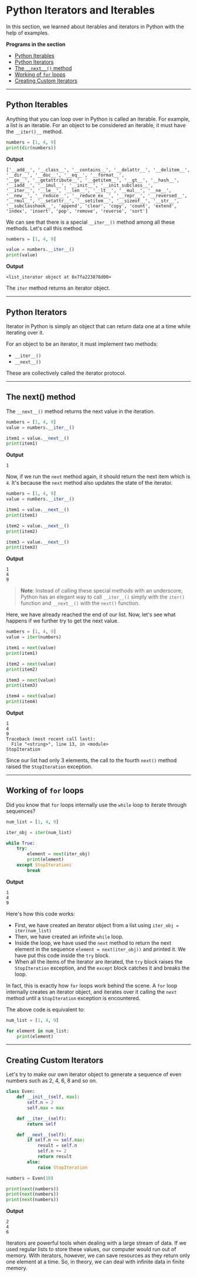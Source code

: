 # Python Iterators and Iterables

In this section, we learned about iterables and iterators in Python with the help of examples.

**Programs in the section**

- [Python Iterables](#python-iterables)
- [Python Iterators](#python-iterators)
- [The `__next__()` method](#the-__next__-method)
- [Working of `for` loops](#working-of-for-loops)
- [Creating Custom Iterators](#creating-custom-iterators)

---

## Python Iterables
Anything that you can loop over in Python is called an iterable. For example, a list is an iterable.
For an object to be considered an iterable, it must have the `__iter()__` method.

```python
numbers = [1, 4, 9]
print(dir(numbers))
```

**Output**
```
['__add__', '__class__', '__contains__', '__delattr__', '__delitem__', '__dir__', '__doc__', '__eq__', '__format__',
'__ge__', '__getattribute__', '__getitem__', '__gt__', '__hash__', '__iadd__', '__imul__', '__init__', '__init_subclass__',
'__iter__', '__le__', '__len__', '__lt__', '__mul__', '__ne__', '__new__', '__reduce__', '__reduce_ex__', '__repr__', '__reversed__',
'__rmul__', '__setattr__', '__setitem__', '__sizeof__', '__str__', '__subclasshook__', 'append', 'clear', 'copy', 'count', 'extend',
'index', 'insert', 'pop', 'remove', 'reverse', 'sort']
```

We can see that there is a special `__iter__()` method among all these methods. Let's call this method.

```python
numbers = [1, 4, 9]

value = numbers.__iter__()
print(value)
```

**Output**
```
<list_iterator object at 0x7fa223878d00>
```

The `iter` method returns an iterator object. 
 
---

## Python Iterators

Iterator in Python is simply an object that can return data one at a time while iterating over it.

For an object to be an iterator, it must implement two methods:
- `__iter__()`
- `__next__()`

These are collectively called the iterator protocol.

---

## The __next__() method

The `__next__()` method returns the next value in the iteration.

```python
numbers = [1, 4, 9]
value = numbers.__iter__()

item1 = value.__next__()
print(item1)
```

**Output**
```
1
```

Now, if we run the `next` method again, it should return the next item which is `4`. It's because the `next` method also updates the state of the iterator. 


```python
numbers = [1, 4, 9]
value = numbers.__iter__()

item1 = value.__next__()
print(item1)

item2 = value.__next__()
print(item2)

item3 = value.__next__()
print(item3)
```

**Output**
```
1
4
9
```

>**Note**: Instead of calling these special methods with an underscore,
>Python has an elegant way to call `__iter__()` simply with the `iter()` function  and `__next__()` with the `next()` function.

Here, we have already reached the end of our list. Now, let's see what happens if we further try to get the next value.

```python
numbers = [1, 4, 9]
value = iter(numbers)

item1 = next(value)
print(item1)

item2 = next(value)
print(item2)

item3 = next(value)
print(item3)

item4 = next(value)
print(item4)
```

**Output**
```
1
4
9
Traceback (most recent call last):
  File "<string>", line 13, in <module>
StopIteration
```

Since our list had only 3 elements, the call to the fourth `next()` method raised the `StopIteration` exception.

---

## Working of `for` loops

Did you know that `for` loops internally use the `while` loop to iterate through sequences?

```python
num_list = [1, 4, 9]

iter_obj = iter(num_list)

while True:
    try:
        element = next(iter_obj)
        print(element)
    except StopIteration:
        break
```

**Output**
```
1
4
9
```


Here's how this code works:

- First, we have created an iterator object from a list using `iter_obj = iter(num_list)`
- Then, we have created an infinite `while` loop.
- Inside the loop, we have used the `next` method to return the next element in the sequence `element = next(iter_obj))` and printed it. We have put this code inside the `try` block. 
- When all the items of the iterator are iterated, the `try` block raises the `StopIteration` exception, and the `except` block catches it and breaks the loop.

In fact, this is exactly how `for` loops work behind the scene. A `for` loop internally creates an iterator object, and iterates over it calling the `next` method until a `StopIteration` exception is encountered.

The above code is equivalent to:
```python
num_list = [1, 4, 9]

for element in num_list:
    print(element)
```

---

## Creating Custom Iterators
Let's try to make our own iterator object to generate a sequence of even numbers such as 2, 4, 6, 8 and so on.

```python
class Even:
    def __init__(self, max):
        self.n = 2
        self.max = max

    def __iter__(self):
        return self

    def __next__(self):
        if self.n <= self.max:
            result = self.n
            self.n += 2
            return result
        else:
            raise StopIteration

numbers = Even(10)

print(next(numbers))
print(next(numbers))
print(next(numbers))
```

**Output**
```
2
4
6
```

Iterators are powerful tools when dealing with a large stream of data.
If we used regular lists to store these values, our computer would run out of memory.
With iterators, however, we can save resources as they return only one element at a time.
So, in theory, we can deal with infinite data in finite memory.
